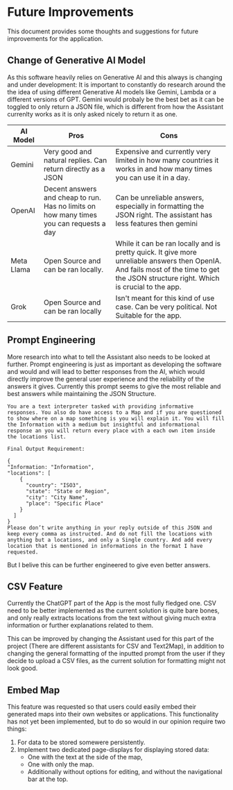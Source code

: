 # Future Improvements

This document provides some thoughts and suggestions for future improvements for the application.

## Change of Generative AI Model 
As this software heavily relies on Generative AI and this always is changing and under development: It is important to constantly do research around the the idea of using different Generative AI models like Gemini, Lambda or a different versions of GPT. Gemini would probaly be the best bet as it can be toggled to only return a JSON file, which is different from how the Assistant currenlty works as it is only asked nicely to return it as one.

|AI Model|Pros| Cons|
|--|--|--|
| Gemini | Very good and natural replies. Can return directly as a JSON | Expensive and currently very limited in how many countries it works in and how many times you can use it in a day. |
| OpenAI | Decent answers and cheap to run. Has no limits on how many times you can requests a day | Can be unreliable answers, especially in formatting the JSON right. The assistant has less features then gemini |
| Meta Llama| Open Source and can be ran locally. | While it can be ran locally and is pretty quick. It give more unreliable answers then OpenIA. And fails most of the time to get the JSON structure right. Which is crucial to the app. |
| Grok | Open Source and can be ran locally | Isn't meant for this kind of use case. Can be very political. Not Suitable for the app. |


    
## Prompt Engineering 
More research into what to tell the Assistant also needs to be looked at further. Prompt engineering is just as important as developing the software and would and will lead to better responses from the AI, which would directly improve the general user experience and the reliability of the answers it gives.
Currently this prompt seems to give the most reliable and best answers while maintaining the JSON Structure.

    You are a text interpreter tasked with providing informative responses. You also do have access to a Map and if you are questioned to show where on a map something is you will explain it. You will fill the Information with a medium but insightful and informational response an you will return every place with a each own item inside the locations list.
    
    Final Output Requirement:
    
    {
    "Information: "Information",
    "locations": [
        {
          "country": "ISO3",
          "state": "State or Region",
          "city": "City Name",
          "place": "Specific Place"
        }
      ]
    }
    Please don’t write anything in your reply outside of this JSON and keep every comma as instructed. And do not fill the locations with anything but a locations, and only a Single country. And add every location that is mentioned in informations in the format I have requested.
But I belive this can be further engineered to give even better answers.

## CSV Feature 
Currently the ChatGPT part of the App is the most fully fledged one. CSV need to be better implemented as the current solution is quite bare bones, and only really extracts locations from the text without giving much extra information or further explanations related to them. 

This can be improved by changing the Assistant used for this part of the project (There are different assistants for CSV and Text2Map), in addition to changing the general formatting of the inputted prompt from the user if they decide to upload a CSV files, as the current solution for formatting might not look good.

## Embed Map 
This feature was requested so that users could easily embed their generated maps into their own websites or applications. This functionality has not yet been implemented, but to do so would in our opinion require two things:
1. For data to be stored somewere persistently.
2. Implement two dedicated page-displays for displaying stored data:
    - One with the text at the side of the map, 
    - One with only the map. 
    - Additionally without options for editing, and without the navigational bar at the top.